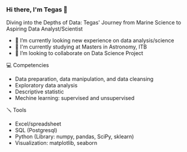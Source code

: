 ### Hi there, I'm Tegas 👋

<!--
**noviardhana/noviardhana** is a ✨ _special_ ✨ repository because its `README.md` (this file) appears on your GitHub profile.

Here are some ideas to get you started:

- 🔭 I’m currently working on 
- 🌱 I’m currently learning ...
- 👯 I’m looking to collaborate on ...
- 🤔 I’m looking for help with ...
- 💬 Ask me about ...
- 📫 How to reach me: ...
- 😄 Pronouns: ...
- ⚡ Fun fact: ...
-->
Diving into the Depths of Data: Tegas' Journey from Marine Science to Aspiring Data Analyst/Scientist

- 🔭 I’m currently looking new experience on data analysis/science 
- 🌱 I'm currently studying at Masters in Astronomy, ITB
- 👯 I’m looking to collaborate on Data Science Project

💻 Competencies
- Data preparation, data manipulation, and data cleansing
- Exploratory data analysis
- Descriptive statistic
- Mechine learning: supervised and unsupervised
  
🪛 Tools
- Excel/spreadsheet
- SQL (Postgresql)
- Python (Library: numpy, pandas, SciPy, sklearn)
- Visualization: matplotlib, seaborn
